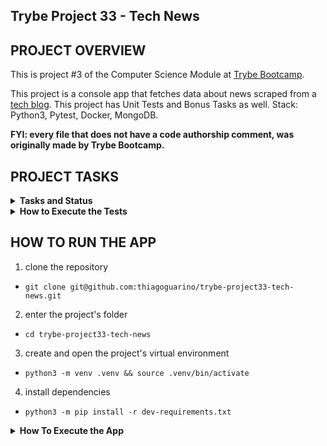## Trybe Project 33 - Tech News


## PROJECT OVERVIEW

  This is project #3 of the Computer Science Module at [Trybe Bootcamp](https://www.betrybe.com/).

  This project is a console app that fetches data about news scraped from a [tech blog](https://blog.betrybe.com/). This project has Unit Tests and Bonus Tasks as well. Stack: Python3, Pytest, Docker, MongoDB.

  <strong>FYI: every file that does not have a code authorship comment, was originally made by Trybe Bootcamp.</strong>

## PROJECT TASKS

<details>
  <summary>
    <b>Tasks and Status</b>
  </summary>

  * tasks 11 and 12 are bonus tasks

  *Description* | *Status*
  --- | :---:
1 - create the function fetch | :heavy_check_mark:
2 - create the function scrape_updates | :heavy_check_mark:
3 - create the function scrape_next_page_link | :heavy_check_mark:
4 - create the function scrape_news | :heavy_check_mark:
5 - create the function get_tech_news para obter as notícias! | :heavy_check_mark:
6 - Test class ReadingPlanService | :heavy_check_mark:
7 - create the function search_by_title | :heavy_check_mark:
8 - create the function search_by_date | :heavy_check_mark:
9 - create the function search_by_category | :heavy_check_mark:
10 - create the function top_5_categories | :heavy_check_mark:
11 - create the function analyzer_menu | :heavy_check_mark:
12 - implement console menu functions | :heavy_check_mark:

</details>

<details>
  <summary><strong>How to Execute the Tests</strong></summary>

  To execute the tests, first check if you have the virtual environment up and running.

  <strong>To Execute All tests:</strong> ```$ python3 -m pytest```

  the file `pyproject.toml` already correctly configures pytest. However, in case you have issues with that and want a complete explicit output, the command is:

  ```bash
  python3 -m pytest -s -vv
  ```

  In case you need to execute just one test file, use the command:

  ```bash
  python3 -m pytest tests/filename.py
  ```

  In case you need to execute just one test function, use the command:

  ```bash
  python3 -m pytest -k test_function_name
  ```

  If you wish that the tests stop from being executed when the first error happens, use the param `-x`

  ```bash
  python3 -m pytest -x tests/filename.py
  ```

  To execute a specific test of a file, type the command:

  ```bash
  python3 -m pytest tests/filename.py::test_function_name
  ```
</details>

  ## HOW TO RUN THE APP


  1. clone the repository

   - `git clone git@github.com:thiagoguarino/trybe-project33-tech-news.git`
  
  2. enter the project's folder 

   - `cd trybe-project33-tech-news`

  3. create and open the project's virtual environment

  - `python3 -m venv .venv && source .venv/bin/activate`
  
  4. install dependencies

  - `python3 -m pip install -r dev-requirements.txt`

  <details>
  <summary><strong>How To Execute the App</strong></summary>

  The news that will be scraped are available at https://blog.betrybe.com. These news must be saved on the apps Database using py functions that were previously built for this project at `database.py` Module.

  This project uses a MongoDB database called "tech_news". The news will be stored in a collection called "news". there are some previously built functions ready on the file `tech_news/database.py` that will help you with the development of the app. Don't alter the functions on this file.

  To run MongoDB via Docker: `docker-compose up -d mongodb` on terminal. You can also use your preferred BDMS, like DBeaver for MongoDB locally.

  With the DB running, the apps module will access it correctly. Import the module `tech_news/database.py` and call the functions contained inside. Remember that MongoDB uses port 27017. If there's another service using this port, consider disabling it.

  To execute the app & display the console Menu type: `tech-news-analyzer` on your terminal on project's root folder.
  </details>